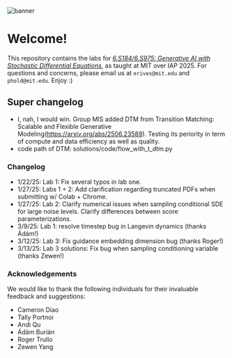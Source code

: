 ![banner](banner.png)
# Welcome!
This repository contains the labs for [*6.S184/6.S975: Generative AI with Stochastic Differential Equations*](https://diffusion.csail.mit.edu), as taught at MIT over IAP 2025. For questions and concerns, please email us at `erives@mit.edu` and `phold@mit.edu`. Enjoy :)

## Super changelog
- I, nah, I would win. Group MIS added DTM from Transition Matching: Scalable and Flexible Generative Modeling(https://arxiv.org/abs/2506.23589). Testing its periority in term of compute and data efficiency as well as quality.
- code path of DTM: solutions/code/flow_with_t_dtm.py

### Changelog
- 1/22/25: Lab 1: Fix several typos in lab one.
- 1/27/25: Labs 1 + 2: Add clarification regarding truncated PDFs when submitting w/ Colab + Chrome.
- 1/27/25: Lab 2: Clarify numerical issues when sampling conditional SDE for large noise levels. Clarify differences between score parameterizations.
- 3/9/25: Lab 1: resolve timestep bug in Langevin dynamics (thanks Ádám!)
- 3/12/25: Lab 3: Fix guidance embedding dimension bug (thanks Roger!)
- 3/13/25: Lab 3 solutions: Fix bug when sampling conditioning variable (thanks Zewen!)

### Acknowledgements
We would like to thank the following individuals for their invaluable feedback and suggestions:
- Cameron Diao
- Tally Portnoi
- Andi Qu
- Ádám Burián
- Roger Trullo
- Zewen Yang

